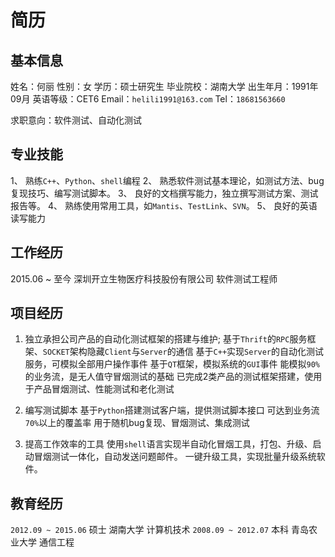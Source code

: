 # 简历

## 基本信息

姓名：何丽 
性别：女 
学历：硕士研究生 
毕业院校：湖南大学 
出生年月：1991年09月 
英语等级：CET6 
Email：`helili1991@163.com` 
Tel：`18681563660` 

求职意向：软件测试、自动化测试 

## 专业技能 

1、	熟练`C++`、`Python`、`shell`编程
2、	熟悉软件测试基本理论，如测试方法、bug复现技巧、编写测试脚本。
3、	良好的文档撰写能力，独立撰写测试方案、测试报告等。
4、	熟练使用常用工具，如`Mantis`、`TestLink`、`SVN`。
5、 良好的英语读写能力

## 工作经历

2015.06 ~ 至今    深圳开立生物医疗科技股份有限公司  软件测试工程师

## 项目经历

1)	独立承担公司产品的自动化测试框架的搭建与维护;
基于`Thrift`的`RPC`服务框架、`SOCKET`架构隐藏`Client`与`Server`的通信
基于`C++`实现`Server`的自动化测试服务，可模拟全部用户操作事件
基于`QT`框架，模拟系统的`GUI`事件
能模拟`90%`的业务流，是无人值守冒烟测试的基础
已完成2类产品的测试框架搭建，使用于产品冒烟测试、性能测试和老化测试

2)	编写测试脚本
基于`Python`搭建测试客户端，提供测试脚本接口
可达到业务流`70%`以上的覆盖率
用于随机bug复现、冒烟测试、集成测试

3)	提高工作效率的工具
使用`shell`语言实现半自动化冒烟工具，打包、升级、启动冒烟测试一体化，自动发送问题邮件。
一键升级工具，实现批量升级系统软件。

## 教育经历

`2012.09 ~ 2015.06`   硕士  湖南大学        计算机技术
`2008.09 ~ 2012.07`   本科  青岛农业大学    通信工程
